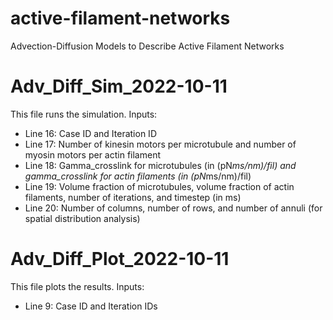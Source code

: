 # active-filament-networks
Advection-Diffusion Models to Describe Active Filament Networks

# Adv_Diff_Sim_2022-10-11
This file runs the simulation.
Inputs:
 - Line 16: Case ID and Iteration ID
 - Line 17: Number of kinesin motors per microtubule and number of myosin motors per actin filament
 - Line 18: Gamma_crosslink for microtubules (in (pN*ms/nm)/fil) and gamma_crosslink for actin filaments (in (pN*ms/nm)/fil)
 - Line 19: Volume fraction of microtubules, volume fraction of actin filaments, number of iterations, and timestep (in ms)
 - Line 20: Number of columns, number of rows, and number of annuli (for spatial distribution analysis)

# Adv_Diff_Plot_2022-10-11
This file plots the results.
Inputs:
 - Line 9: Case ID and Iteration IDs
